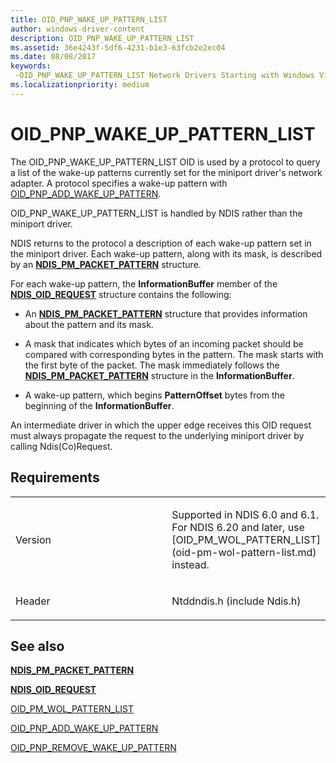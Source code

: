```yaml
---
title: OID_PNP_WAKE_UP_PATTERN_LIST
author: windows-driver-content
description: OID_PNP_WAKE_UP_PATTERN_LIST
ms.assetid: 36e4243f-5df6-4231-b1e3-63fcb2e2ec04
ms.date: 08/08/2017
keywords: 
 -OID_PNP_WAKE_UP_PATTERN_LIST Network Drivers Starting with Windows Vista
ms.localizationpriority: medium
---
```


# OID\_PNP\_WAKE\_UP\_PATTERN\_LIST





The OID\_PNP\_WAKE\_UP\_PATTERN\_LIST OID is used by a protocol to query a list of the wake-up patterns currently set for the miniport driver's network adapter. A protocol specifies a wake-up pattern with [OID\_PNP\_ADD\_WAKE\_UP\_PATTERN](oid-pnp-add-wake-up-pattern.md).

OID\_PNP\_WAKE\_UP\_PATTERN\_LIST is handled by NDIS rather than the miniport driver.

NDIS returns to the protocol a description of each wake-up pattern set in the miniport driver. Each wake-up pattern, along with its mask, is described by an [**NDIS\_PM\_PACKET\_PATTERN**](https://msdn.microsoft.com/library/windows/hardware/ff566756) structure.

For each wake-up pattern, the **InformationBuffer** member of the [**NDIS\_OID\_REQUEST**](https://msdn.microsoft.com/library/windows/hardware/ff566710) structure contains the following:

-   An [**NDIS\_PM\_PACKET\_PATTERN**](https://msdn.microsoft.com/library/windows/hardware/ff566756) structure that provides information about the pattern and its mask.

-   A mask that indicates which bytes of an incoming packet should be compared with corresponding bytes in the pattern. The mask starts with the first byte of the packet. The mask immediately follows the [**NDIS\_PM\_PACKET\_PATTERN**](https://msdn.microsoft.com/library/windows/hardware/ff566756) structure in the **InformationBuffer**.

-   A wake-up pattern, which begins **PatternOffset** bytes from the beginning of the **InformationBuffer**.

An intermediate driver in which the upper edge receives this OID request must always propagate the request to the underlying miniport driver by calling Ndis(Co)Request.

Requirements
------------

<table>
<colgroup>
<col width="50%" />
<col width="50%" />
</colgroup>
<tbody>
<tr class="odd">
<td><p>Version</p></td>
<td><p>Supported in NDIS 6.0 and 6.1. For NDIS 6.20 and later, use [OID_PM_WOL_PATTERN_LIST](oid-pm-wol-pattern-list.md) instead.</p></td>
</tr>
<tr class="even">
<td><p>Header</p></td>
<td>Ntddndis.h (include Ndis.h)</td>
</tr>
</tbody>
</table>

## See also


[**NDIS\_PM\_PACKET\_PATTERN**](https://msdn.microsoft.com/library/windows/hardware/ff566756)

[**NDIS\_OID\_REQUEST**](https://msdn.microsoft.com/library/windows/hardware/ff566710)

[OID\_PM\_WOL\_PATTERN\_LIST](oid-pm-wol-pattern-list.md)

[OID\_PNP\_ADD\_WAKE\_UP\_PATTERN](oid-pnp-add-wake-up-pattern.md)

[OID\_PNP\_REMOVE\_WAKE\_UP\_PATTERN](oid-pnp-remove-wake-up-pattern.md)

 

 




